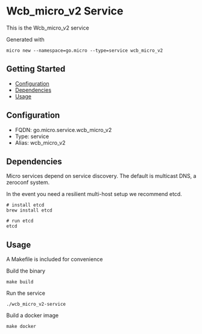 # Wcb_micro_v2 Service

This is the Wcb_micro_v2 service

Generated with

```
micro new --namespace=go.micro --type=service wcb_micro_v2
```

## Getting Started

- [Configuration](#configuration)
- [Dependencies](#dependencies)
- [Usage](#usage)

## Configuration

- FQDN: go.micro.service.wcb_micro_v2
- Type: service
- Alias: wcb_micro_v2

## Dependencies

Micro services depend on service discovery. The default is multicast DNS, a zeroconf system.

In the event you need a resilient multi-host setup we recommend etcd.

```
# install etcd
brew install etcd

# run etcd
etcd
```

## Usage

A Makefile is included for convenience

Build the binary

```
make build
```

Run the service
```
./wcb_micro_v2-service
```

Build a docker image
```
make docker
```